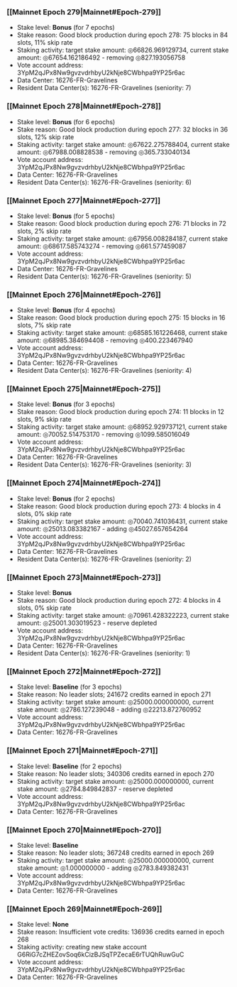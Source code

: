### [[Mainnet Epoch 279|Mainnet#Epoch-279]]
* Stake level: **Bonus** (for 7 epochs)
* Stake reason: Good block production during epoch 278: 75 blocks in 84 slots, 11% skip rate
* Staking activity: target stake amount: ◎66826.969129734, current stake amount: ◎67654.162186492 - removing ◎827.193056758
* Vote account address: 3YpM2qJPx8Nw9gvzvdrhbyU2kNje8CWbhpa9YP25r6ac
* Data Center: 16276-FR-Gravelines
* Resident Data Center(s): 16276-FR-Gravelines (seniority: 7)
### [[Mainnet Epoch 278|Mainnet#Epoch-278]]
* Stake level: **Bonus** (for 6 epochs)
* Stake reason: Good block production during epoch 277: 32 blocks in 36 slots, 12% skip rate
* Staking activity: target stake amount: ◎67622.275788404, current stake amount: ◎67988.008828538 - removing ◎365.733040134
* Vote account address: 3YpM2qJPx8Nw9gvzvdrhbyU2kNje8CWbhpa9YP25r6ac
* Data Center: 16276-FR-Gravelines
* Resident Data Center(s): 16276-FR-Gravelines (seniority: 6)
### [[Mainnet Epoch 277|Mainnet#Epoch-277]]
* Stake level: **Bonus** (for 5 epochs)
* Stake reason: Good block production during epoch 276: 71 blocks in 72 slots, 2% skip rate
* Staking activity: target stake amount: ◎67956.008284187, current stake amount: ◎68617.585743274 - removing ◎661.577459087
* Vote account address: 3YpM2qJPx8Nw9gvzvdrhbyU2kNje8CWbhpa9YP25r6ac
* Data Center: 16276-FR-Gravelines
* Resident Data Center(s): 16276-FR-Gravelines (seniority: 5)
### [[Mainnet Epoch 276|Mainnet#Epoch-276]]
* Stake level: **Bonus** (for 4 epochs)
* Stake reason: Good block production during epoch 275: 15 blocks in 16 slots, 7% skip rate
* Staking activity: target stake amount: ◎68585.161226468, current stake amount: ◎68985.384694408 - removing ◎400.223467940
* Vote account address: 3YpM2qJPx8Nw9gvzvdrhbyU2kNje8CWbhpa9YP25r6ac
* Data Center: 16276-FR-Gravelines
* Resident Data Center(s): 16276-FR-Gravelines (seniority: 4)
### [[Mainnet Epoch 275|Mainnet#Epoch-275]]
* Stake level: **Bonus** (for 3 epochs)
* Stake reason: Good block production during epoch 274: 11 blocks in 12 slots, 9% skip rate
* Staking activity: target stake amount: ◎68952.929737121, current stake amount: ◎70052.514753170 - removing ◎1099.585016049
* Vote account address: 3YpM2qJPx8Nw9gvzvdrhbyU2kNje8CWbhpa9YP25r6ac
* Data Center: 16276-FR-Gravelines
* Resident Data Center(s): 16276-FR-Gravelines (seniority: 3)
### [[Mainnet Epoch 274|Mainnet#Epoch-274]]
* Stake level: **Bonus** (for 2 epochs)
* Stake reason: Good block production during epoch 273: 4 blocks in 4 slots, 0% skip rate
* Staking activity: target stake amount: ◎70040.741036431, current stake amount: ◎25013.083382167 - adding ◎45027.657654264
* Vote account address: 3YpM2qJPx8Nw9gvzvdrhbyU2kNje8CWbhpa9YP25r6ac
* Data Center: 16276-FR-Gravelines
* Resident Data Center(s): 16276-FR-Gravelines (seniority: 2)
### [[Mainnet Epoch 273|Mainnet#Epoch-273]]
* Stake level: **Bonus**
* Stake reason: Good block production during epoch 272: 4 blocks in 4 slots, 0% skip rate
* Staking activity: target stake amount: ◎70961.428322223, current stake amount: ◎25001.303019523 - reserve depleted
* Vote account address: 3YpM2qJPx8Nw9gvzvdrhbyU2kNje8CWbhpa9YP25r6ac
* Data Center: 16276-FR-Gravelines
* Resident Data Center(s): 16276-FR-Gravelines (seniority: 1)
### [[Mainnet Epoch 272|Mainnet#Epoch-272]]
* Stake level: **Baseline** (for 3 epochs)
* Stake reason: No leader slots; 241672 credits earned in epoch 271
* Staking activity: target stake amount: ◎25000.000000000, current stake amount: ◎2786.127239048 - adding ◎22213.872760952
* Vote account address: 3YpM2qJPx8Nw9gvzvdrhbyU2kNje8CWbhpa9YP25r6ac
* Data Center: 16276-FR-Gravelines
### [[Mainnet Epoch 271|Mainnet#Epoch-271]]
* Stake level: **Baseline** (for 2 epochs)
* Stake reason: No leader slots; 340306 credits earned in epoch 270
* Staking activity: target stake amount: ◎25000.000000000, current stake amount: ◎2784.849842837 - reserve depleted
* Vote account address: 3YpM2qJPx8Nw9gvzvdrhbyU2kNje8CWbhpa9YP25r6ac
* Data Center: 16276-FR-Gravelines
### [[Mainnet Epoch 270|Mainnet#Epoch-270]]
* Stake level: **Baseline**
* Stake reason: No leader slots; 367248 credits earned in epoch 269
* Staking activity: target stake amount: ◎25000.000000000, current stake amount: ◎1.000000000 - adding ◎2783.849382431
* Vote account address: 3YpM2qJPx8Nw9gvzvdrhbyU2kNje8CWbhpa9YP25r6ac
* Data Center: 16276-FR-Gravelines
### [[Mainnet Epoch 269|Mainnet#Epoch-269]]
* Stake level: **None**
* Stake reason: Insufficient vote credits: 136936 credits earned in epoch 268
* Staking activity: creating new stake account G6RiG7cZHEZovSoq6kCizBJSqTPZecaE6rTUQhRuwGuC
* Vote account address: 3YpM2qJPx8Nw9gvzvdrhbyU2kNje8CWbhpa9YP25r6ac
* Data Center: 16276-FR-Gravelines